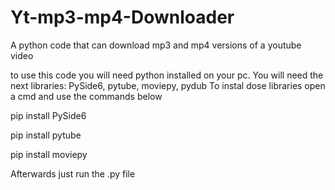 # Yt-mp3-mp4-Downloader
A python code that can download mp3 and mp4 versions of a youtube video

to use this code you will need python installed on your pc.
You will need the next libraries: PySide6, pytube, moviepy, pydub
To instal dose libraries open a cmd and use the commands below

pip install PySide6

pip install pytube

pip install moviepy

Afterwards just run the .py file
